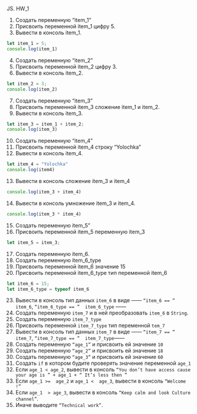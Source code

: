 JS. HW_1

 1. Создать переменную “item_1”
 2. Присвоить переменной item_1 цифру 5.
 3. Вывести в консоль item_1.

```js
let item_1 = 5;
console.log(item_1)
```

 4. Создать переменную “item_2”
 5. Присвоить переменной item_2 цифру 3.
 6. Вывести в консоль item_2.
```js
let item_2 = 3;
console.log(item_2)
```

 7. Создать переменную “item_3”
 8. Присвоить переменной item_3 сложение item_1 и item_2.
 9. Вывести в консоль item_3.
```js
let item_3 = item_1 + item_2;
console.log(item_3)
```


 10. Создать переменную “item_4”
 11. Присвоить переменной item_4 строку “Yolochka”
 12. Вывести в консоль item_4.
```js
let item_4 = "Yolochka"
console.log(item4)
```

 13. Вывести в консоль сложение item_3 и item_4
 ```js
 console.log(item_3 + item_4)
 ```
 14. Вывести в консоль умножение item_3 и item_4.
```js
console.log(item_3 * item_4)
```

 15. Создать переменную item_5”
 16. Присвоить переменной item_5 переменную item_3
```js
let item_5 = item_3;
```

 17. Создать переменную item_6.
 18. Создать переменную item_6_type
 19. Присвоить переменной item_6 значение 15
 20. Присвоить переменной item_6_type тип переменной item_6
```js
let item_6 = 15;
let item_6_type = typeof item_6
```

 23. Вывести в консоль тип данных `item_6` в виде ——  `“item_6 == ” item_6`,  `“item_6_type == ”  item_6_type` ——  
 24. Создать переменную `item_7` и в ней преобразовать `item_6` в `String`.
 25. Создать переменную `item_7_type`
 26. Присвоить переменной `item_7_type` тип переменной `tem_7`
 27. Вывести в консоль тип данных `item_7` в виде ——  `“item_7 == ”  item_7`,  `“item_7_type == ”  item_7_type`——  
 28. Создать переменную `“age_1”` и присвоить ей значение `10`
 29. Создать переменную `“age_2”` и присвоить ей значение `18`
 30. Создать переменную `“age_3”` и присвоить ей значение `60`
 31. Создать `if` в котором будите проверять значение переменной `age_1`
 32. Если `age_1 < age_2`, вывести в консоль `“You don’t have access cause your age is ” + age_1 + “ It’s less then ”`
 33. Если `age_1 >=  age_2` и `age_1 <  age_3`, вывести в консоль `“Welcome  !”`
 34. Если `age_1  > age_3`, вывести в консоль `“Keep calm and look Culture channel”`.
 35. Иначе выводите `“Technical work”`.
